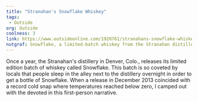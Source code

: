 ```yaml
---
title: "Stranahan's Snowflake Whiskey"
tags: 
 - Outside
org: Outside
coolness: 3
link: https://www.outsideonline.com/1920761/stranahans-snowflake-whiskey
nutgraf: Snowflake, a limited-batch whiskey from the Stranahan distillery in Denver, Colo., is so coveted that hundreds of people wait for hours in sub-zero temperatures just for a bottle.
---
```


Once a year, the Stranahan's distillery in Denver, Colo., releases its limited edition batch of whiskey called Snowflake. This batch is so coveted by locals that people sleep in the alley next to the distillery overnight in order to get a bottle of Snowflake. When a release in December 2013 coincided with a record cold snap where temperatures reached below zero, I camped out with the devoted in this first-person narrative.